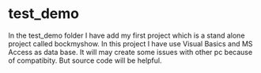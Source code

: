 # test_demo
In the test_demo folder I have add my first project which is a stand alone project called bockmyshow.
In this project I have use Visual Basics and MS Access as data base.
It will may create some issues with other pc because of compatibity. But source code will be helpful.
